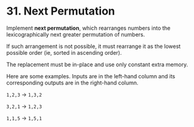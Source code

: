 # 31. Next Permutation


Implement **next permutation**, which rearranges numbers into the lexicographically next greater permutation of numbers.

If such arrangement is not possible, it must rearrange it as the lowest possible order (ie, sorted in ascending order).

The replacement must be in-place and use only constant extra memory.

Here are some examples. Inputs are in the left-hand column and its corresponding outputs are in the right-hand column.

`1,2,3` -> `1,3,2`

`3,2,1` -> `1,2,3`

`1,1,5` -> `1,5,1`

